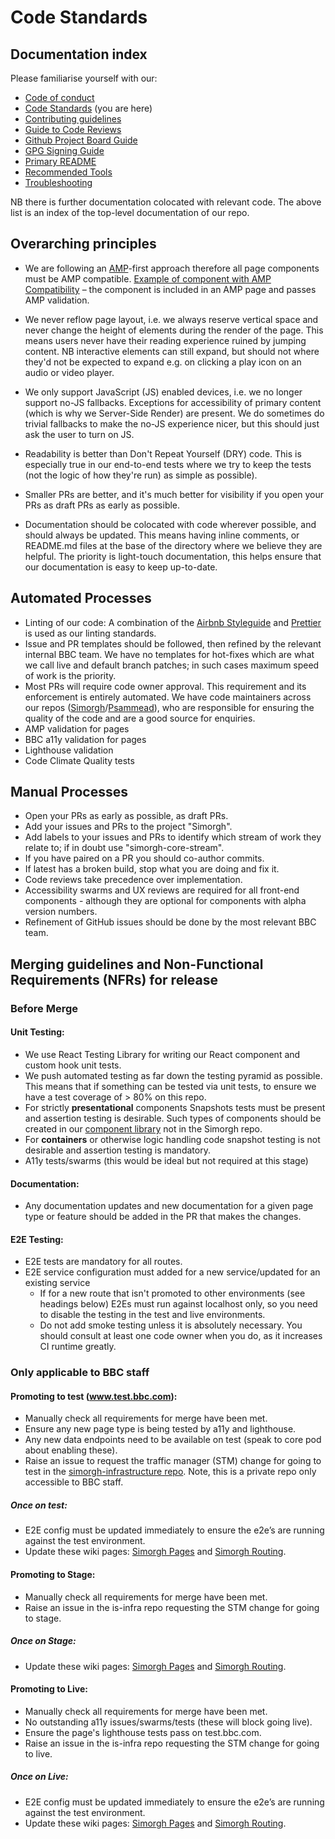 # Code Standards

## Documentation index

Please familiarise yourself with our:

- [Code of conduct](https://github.com/bbc/simorgh/blob/latest/.github/CODE_OF_CONDUCT.md)
- [Code Standards](https://github.com/bbc/simorgh/blob/latest/docs/Code-Standards.md) (you are here)
- [Contributing guidelines](https://github.com/bbc/simorgh/blob/latest/CONTRIBUTING.md)
- [Guide to Code Reviews](https://github.com/bbc/simorgh/blob/latest/docs/Code-Reviews.md)
- [Github Project Board Guide](https://github.com/bbc/simorgh/blob/latest/docs/Project-Board-Guide.md)
- [GPG Signing Guide](docs/GPG-Signing-Guide.md)
- [Primary README](https://github.com/bbc/simorgh/blob/latest/README.md)
- [Recommended Tools](https://github.com/bbc/simorgh/blob/latest/docs/Recommended-Tools.md)
- [Troubleshooting](https://github.com/bbc/simorgh/blob/latest/docs/Troubleshooting.md)

NB there is further documentation colocated with relevant code. The above list is an index of the top-level documentation of our repo.

## Overarching principles

- We are following an [AMP](https://amp.dev/documentation/guides-and-tutorials/learn/spec/amphtml/)-first approach therefore all page components must be AMP compatible. [Example of component with AMP Compatibility](https://github.com/bbc/psammead/tree/latest/packages/components/psammead-image) – the component is included in an AMP page and passes AMP validation.

- We never reflow page layout, i.e. we always reserve vertical space and never change the height of elements during the render of the page. This means users never have their reading experience ruined by jumping content. NB interactive elements can still expand, but should not where they'd not be expected to expand e.g. on clicking a play icon on an audio or video player.

- We only support JavaScript (JS) enabled devices, i.e. we no longer support no-JS fallbacks. Exceptions for accessibility of primary content (which is why we Server-Side Render) are present. We do sometimes do trivial fallbacks to make the no-JS experience nicer, but this should just ask the user to turn on JS.

- Readability is better than Don't Repeat Yourself (DRY) code. This is especially true in our end-to-end tests where we try to keep the tests (not the logic of how they're run) as simple as possible).

- Smaller PRs are better, and it's much better for visibility if you open your PRs as draft PRs as early as possible.

- Documentation should be colocated with code wherever possible, and should always be updated. This means having inline comments, or README.md files at the base of the directory where we believe they are helpful. The priority is light-touch documentation, this helps ensure that our documentation is easy to keep up-to-date.

## Automated Processes

- Linting of our code: A combination of the [Airbnb Styleguide](https://github.com/airbnb/javascript/tree/master/react) and [Prettier](https://github.com/prettier/prettier) is used as our linting standards.
- Issue and PR templates should be followed, then refined by the relevant internal BBC team. We have no templates for hot-fixes which are what we call live and default branch patches; in such cases maximum speed of work is the priority.
- Most PRs will require code owner approval. This requirement and its enforcement is entirely automated. We have code maintainers across our repos ([Simorgh](https://github.com/bbc/simorgh)/[Psammead](https://github.com/bbc/psammead)), who are responsible for ensuring the quality of the code and are a good source for enquiries.
- AMP validation for pages
- BBC a11y validation for pages
- Lighthouse validation
- Code Climate Quality tests

## Manual Processes

- Open your PRs as early as possible, as draft PRs.
- Add your issues and PRs to the project "Simorgh".
- Add labels to your issues and PRs to identify which stream of work they relate to; if in doubt use "simorgh-core-stream".
- If you have paired on a PR you should co-author commits.
- If latest has a broken build, stop what you are doing and fix it.
- Code reviews take precedence over implementation.
- Accessibility swarms and UX reviews are required for all front-end components - although they are optional for components with alpha version numbers.
- Refinement of GitHub issues should be done by the most relevant BBC team.

## Merging guidelines and Non-Functional Requirements (NFRs) for release

### Before Merge

#### Unit Testing:

- We use React Testing Library for writing our React component and custom hook unit tests.
- We push automated testing as far down the testing pyramid as possible. This means that if something can be tested via unit tests, to ensure we have a test coverage of > 80% on this repo.
- For strictly **presentational** components Snapshots tests must be present and assertion testing is desirable. Such types of components should be created in our [component library](https://github.com/bbc/psammead) not in the Simorgh repo.
- For **containers** or otherwise logic handling code snapshot testing is not desirable and assertion testing is mandatory.
- A11y tests/swarms (this would be ideal but not required at this stage)

#### Documentation:

- Any documentation updates and new documentation for a given page type or feature should be added in the PR that makes the changes.

#### E2E Testing:

- E2E tests are mandatory for all routes.
- E2E service configuration must added for a new service/updated for an existing service
  - If for a new route that isn't promoted to other environments (see headings below) E2Es must run against localhost only, so you need to disable the testing in the test and live environments.
  - Do not add smoke testing unless it is absolutely necessary. You should consult at least one code owner when you do, as it increases CI runtime greatly.

### Only applicable to BBC staff

#### Promoting to test (www.test.bbc.com):

- Manually check all requirements for merge have been met.
- Ensure any new page type is being tested by a11y and lighthouse.
- Any new data endpoints need to be available on test (speak to core pod about enabling these).
- Raise an issue to request the traffic manager (STM) change for going to test in the [simorgh-infrastructure repo](https://github.com/bbc/simorgh-infrastructure/). Note, this is a private repo only accessible to BBC staff.

##### Once on test:

- E2E config must be updated immediately to ensure the e2e’s are running against the test environment.
- Update these wiki pages: [Simorgh Pages](https://github.com/bbc/simorgh/wiki/Simorgh-Pages) and [Simorgh Routing](https://github.com/bbc/simorgh/wiki/Simorgh-Routing).

#### Promoting to Stage:

- Manually check all requirements for merge have been met.
- Raise an issue in the is-infra repo requesting the STM change for going to stage.

##### Once on Stage:

- Update these wiki pages: [Simorgh Pages](https://github.com/bbc/simorgh/wiki/Simorgh-Pages) and [Simorgh Routing](https://github.com/bbc/simorgh/wiki/Simorgh-Routing).

#### Promoting to Live:

- Manually check all requirements for merge have been met.
- No outstanding a11y issues/swarms/tests (these will block going live).
- Ensure the page's lighthouse tests pass on test.bbc.com.
- Raise an issue in the is-infra repo requesting the STM change for going to live.

##### Once on Live:

- E2E config must be updated immediately to ensure the e2e’s are running against the test environment.
- Update these wiki pages: [Simorgh Pages](https://github.com/bbc/simorgh/wiki/Simorgh-Pages) and [Simorgh Routing](https://github.com/bbc/simorgh/wiki/Simorgh-Routing).
